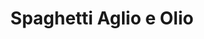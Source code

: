 ---
layout: recette
categories: [recettes]
hidden: true
lang: fr
sitemap: true
title: Spaghetti Aglio e Olio
type: sel
utensils:
  - casserole
  - passoire
  - couteau
  - poele
  - microplane
  - spatule-bois
  - pince
recettes:
  Classique:
    yield: 2
    yieldType: personnes
    ingredients: 
      - nom: spaghetti
        qte: 200
        unite: gr
        variable: true
      - nom: ail
        qte: 8
        unite: gousses
      - nom: huile d'olive
      - nom: chili flakes
        qte: 0.25
        unite: cuillère à café
      - nom: parmesan
      - nom: persil plat
    etapes:
      - label: Cuisson des pâtes
        details:
        - Cuire les pâtes al dente
        - Mettre de côté un peu d'eau de cuisson
        - Égoutter 
        - Réserver
      - label: Préparation
        details:
        - Émincer l'ail
        - Verser une bonne dose d'huile d'olive dans une poêle
        - Faire cuire l'ail à feu doux 3-5 minutes
        - Ajouter les chili flakes
        - Mettre un peu de l'eau de cuisson des pâtes
        - Verser les pâtes dans la poêle
        - Ajouter un peu de parmesan finement rapé
        - Mélanger
      - label: Présentation
        details:
        - Servir les pâtes
        - Parsemer de parmesan
        - Ajouter un peu de persil
        - Saler et poivrer
---
